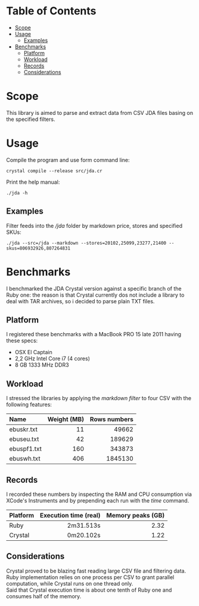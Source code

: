 # Table of Contents
* [Scope](#scope)
* [Usage](#usage)
  * [Examples](#examples)
* [Benchmarks](#benchmarks)
  * [Platform](#platform)
  * [Workload](#workload)
  * [Records](#records)
  * [Considerations](#considerations)

# Scope
This library is aimed to parse and extract data from CSV JDA files basing on the specified filters.

# Usage
Compile the program and use form command line:
```
crystal compile --release src/jda.cr
```

Print the help manual:
```
./jda -h
```

## Examples
Filter feeds into the */jda* folder by markdown price, stores and specified SKUs:
```
./jda --src=/jda --markdown --stores=20102,25099,23277,21400 --skus=806932926,807264831
```

# Benchmarks
I benchmarked the JDA Crystal version against a specific branch of the Ruby one: the reason is that Crystal currently dos not include a library to deal with TAR archives, so i decided to parse plain TXT files.

## Platform
I registered these benchmarks with a MacBook PRO 15 late 2011 having these specs:
* OSX El Captain
* 2,2 GHz Intel Core i7 (4 cores)
* 8 GB 1333 MHz DDR3

## Workload
I stressed the libraries by applying the *markdown filter* to four CSV with the following features:
 
| Name                   |     Weight (MB) |    Rows numbers |
| :--------------------- | --------------: | --------------: |
| ebuskr.txt             |             11  |          49662  |
| ebuseu.txt             |             42  |         189629  |
| ebuspf1.txt            |            160  |         343873  |
| ebuswh.txt             |            406  |        1845130  |

## Records
I recorded these numbers by inspecting the RAM and CPU consumption via XCode's Instruments and by prepending each run with the *time* command.  

| Platform               | Execution time (real)  |     Memory peaks (GB) |
| :--------------------- | ---------------------: | --------------------: |
| Ruby                   |             2m31.513s  |                 2.32  |
| Crystal                |             0m20.102s  |                 1.22  |

## Considerations
Crystal proved to be blazing fast reading large CSV file and filtering data.  
Ruby implementation relies on one process per CSV to grant parallel computation, while Crystal runs on one thread only.  
Said that Crystal execution time is about one tenth of Ruby one and consumes half of the memory.
